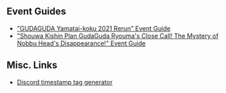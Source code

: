 ## Event Guides

- ["GUDAGUDA Yamatai-koku 2021 Rerun" Event Guide](events/gudaguda_yamatai-koku_2021_rerun.md)
- ["Shouwa Kishin Plan GudaGuda Ryouma's Close Call! The Mystery of Nobbu Head's Disappearance!" Event Guide](events/gudaguda6_ryouma.md)

## Misc. Links
- [Discord timestamp tag generator](https://hammertime.djdavid98.art/en-GB)